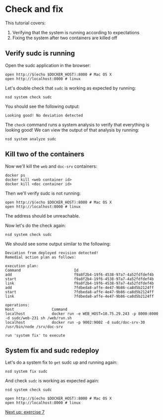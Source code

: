 Check and fix
=============

This tutorial covers:

1. Verifying that the system is running according to expectations
2. Fixing the system after two containers are killed off

Verify sudc is running
-------------

Open the sudc application in the browser:

	open http://$(echo $DOCKER_HOST):8000 # Mac OS X
	open http://localhost:8000 # linux
	
Let's double check that `sudc` is working as expected by running:

	nsd system check sudc
	
You should see the following output:

	Looking good! No deviation detected
	
The `check` command runs a system analysis to verify that everything is looking good! 
We can view the output of that analysis by running:

	nsd system analyze sudc

Kill two of the containers
-------------

Now we'll kill the `web` and `doc-srv` containers:

	docker ps
	docker kill <web container id>
	docker kill <doc container id>

Then we'll verify sudc is not running:

	open http://$(echo $DOCKER_HOST):8000 # Mac OS X
	open http://localhost:8000 # linux

The address should be unreachable. 

Now let's do the check again:

	nsd system check sudc
	
We should see some output similar to the following:

	Deviation from deployed revision detected!
	Remedial action plan as follows:

	execution plan: 
	Command                        Id                                                
	add                            f9a8f2b4-19f6-4538-97a7-4a52fdfdef4b              
	start                          f9a8f2b4-19f6-4538-97a7-4a52fdfdef4b              
	link                           f9a8f2b4-19f6-4538-97a7-4a52fdfdef4b              
	add                            7fdbeda8-affe-4e47-9b86-ca8d5b2124ff              
	start                          7fdbeda8-affe-4e47-9b86-ca8d5b2124ff              
	link                           7fdbeda8-affe-4e47-9b86-ca8d5b2124ff              

	operations: 
	Host                 Command                                                                                                                                               
	localhost            docker run -e WEB_HOST=10.75.29.243 -p 8000:8000 -d sudc/web-231 sh /web/run.sh                                                                       
	localhost            docker run -p 9002:9002 -d sudc/doc-srv-30 /usr/bin/node /srv/doc-srv                                                                                 
	
	run 'system fix' to execute

System fix and sudc redeploy
-------------	

Let's do a system fix to `get` sudc up and running again:

	nsd system fix sudc
	
And check `sudc` is working as expected again:

	nsd system check sudc
	
	open http://$(echo $DOCKER_HOST):8000 # Mac OS X
	open http://localhost:8000 # linux

[Next up: exercise 7](https://github.com/nearform/nscale-workshop/blob/master/ex7.md)
